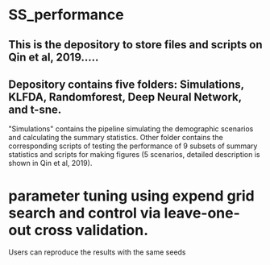 # SS_performance

## This is the depository to store files and scripts on Qin et al, 2019.....

## Depository contains five folders: Simulations, KLFDA, Randomforest, Deep Neural Network, and t-sne. 
"Simulations" contains the pipeline simulating the demographic scenarios and calculating the summary statistics.
Other folder contains the corresponding scripts of testing the performance of 9 subsets of summary statistics and scripts for making figures (5 scenarios, detailed description is shown in Qin et al, 2019).  

# parameter tuning using expend grid search and control via leave-one-out cross validation.

Users can reproduce the results with the same seeds

